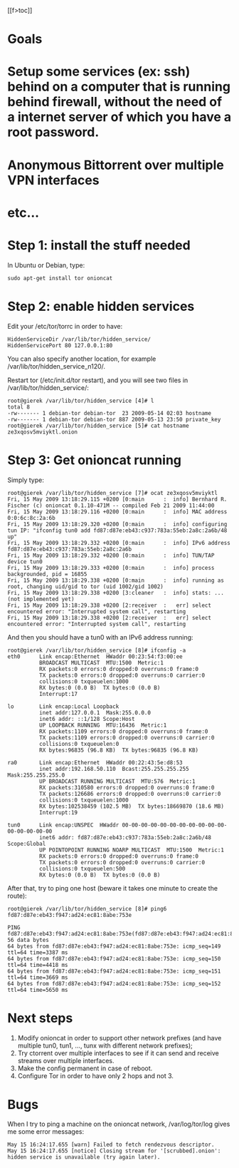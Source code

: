 [[f>toc]]

# Goals


# Setup some services (ex: ssh) behind on a computer that is running behind firewall, without the need of a internet server of which you have a root password.
# Anonymous Bittorrent over multiple VPN interfaces
# etc...

# Step 1: install the stuff needed


In Ubuntu or Debian, type:


    sudo apt-get install tor onioncat


# Step 2: enable hidden services


Edit your /etc/tor/torrc in order to have:


    HiddenServiceDir /var/lib/tor/hidden_service/
    HiddenServicePort 80 127.0.0.1:80


You can also specify another location, for example /var/lib/tor/hidden_service_n120/.

Restart tor (/etc/init.d/tor restart), and you will see two files in /var/lib/tor/hidden_service/:


    root@gierek /var/lib/tor/hidden_service [4]# l
    total 8
    -rw------- 1 debian-tor debian-tor  23 2009-05-14 02:03 hostname
    -rw------- 1 debian-tor debian-tor 887 2009-05-13 23:50 private_key
    root@gierek /var/lib/tor/hidden_service [5]# cat hostname 
    ze3xqosv5mviyktl.onion


# Step 3: Get onioncat running


Simply type:


    root@gierek /var/lib/tor/hidden_service [7]# ocat ze3xqosv5mviyktl
    Fri, 15 May 2009 13:18:29.115 +0200 [0:main      :  info] Bernhard R. Fischer (c) onioncat 0.1.10-471M -- compiled Feb 21 2009 11:44:00
    Fri, 15 May 2009 13:18:29.116 +0200 [0:main      :  info] MAC address 0:0:6c:8c:2a:6b
    Fri, 15 May 2009 13:18:29.320 +0200 [0:main      :  info] configuring tun IP: "ifconfig tun0 add fd87:d87e:eb43:c937:783a:55eb:2a8c:2a6b/48 up"
    Fri, 15 May 2009 13:18:29.332 +0200 [0:main      :  info] IPv6 address fd87:d87e:eb43:c937:783a:55eb:2a8c:2a6b
    Fri, 15 May 2009 13:18:29.332 +0200 [0:main      :  info] TUN/TAP device tun0
    Fri, 15 May 2009 13:18:29.333 +0200 [0:main      :  info] process backgrounded, pid = 16855
    Fri, 15 May 2009 13:18:29.338 +0200 [0:main      :  info] running as root, changing uid/gid to tor (uid 1002/gid 1002)
    Fri, 15 May 2009 13:18:29.338 +0200 [3:cleaner   :  info] stats: ... (not implemented yet)
    Fri, 15 May 2009 13:18:29.338 +0200 [2:receiver  :   err] select encountered error: "Interrupted system call", restarting
    Fri, 15 May 2009 13:18:29.338 +0200 [2:receiver  :   err] select encountered error: "Interrupted system call", restarting


And then you should have a tun0 with an IPv6 address running:


    root@gierek /var/lib/tor/hidden_service [8]# ifconfig -a
    eth0      Link encap:Ethernet  HWaddr 00:23:54:f3:00:ee  
              BROADCAST MULTICAST  MTU:1500  Metric:1
              RX packets:0 errors:0 dropped:0 overruns:0 frame:0
              TX packets:0 errors:0 dropped:0 overruns:0 carrier:0
              collisions:0 txqueuelen:1000 
              RX bytes:0 (0.0 B)  TX bytes:0 (0.0 B)
              Interrupt:17 
    
    lo        Link encap:Local Loopback  
              inet addr:127.0.0.1  Mask:255.0.0.0
              inet6 addr: ::1/128 Scope:Host
              UP LOOPBACK RUNNING  MTU:16436  Metric:1
              RX packets:1109 errors:0 dropped:0 overruns:0 frame:0
              TX packets:1109 errors:0 dropped:0 overruns:0 carrier:0
              collisions:0 txqueuelen:0 
              RX bytes:96835 (96.8 KB)  TX bytes:96835 (96.8 KB)
    
    ra0       Link encap:Ethernet  HWaddr 00:22:43:5e:d8:53  
              inet addr:192.168.50.110  Bcast:255.255.255.255  Mask:255.255.255.0
              UP BROADCAST RUNNING MULTICAST  MTU:576  Metric:1
              RX packets:310580 errors:0 dropped:0 overruns:0 frame:0
              TX packets:126686 errors:0 dropped:0 overruns:0 carrier:0
              collisions:0 txqueuelen:1000 
              RX bytes:102538459 (102.5 MB)  TX bytes:18669870 (18.6 MB)
              Interrupt:19 
    
    tun0      Link encap:UNSPEC  HWaddr 00-00-00-00-00-00-00-00-00-00-00-00-00-00-00-00  
              inet6 addr: fd87:d87e:eb43:c937:783a:55eb:2a8c:2a6b/48 Scope:Global
              UP POINTOPOINT RUNNING NOARP MULTICAST  MTU:1500  Metric:1
              RX packets:0 errors:0 dropped:0 overruns:0 frame:0
              TX packets:0 errors:0 dropped:0 overruns:0 carrier:0
              collisions:0 txqueuelen:500 
              RX bytes:0 (0.0 B)  TX bytes:0 (0.0 B)


After that, try to ping one host (beware it takes one minute to create the route):


    root@gierek /var/lib/tor/hidden_service [8]# ping6 fd87:d87e:eb43:f947:ad24:ec81:8abe:753e
    
    PING fd87:d87e:eb43:f947:ad24:ec81:8abe:753e(fd87:d87e:eb43:f947:ad24:ec81:8abe:753e) 56 data bytes
    64 bytes from fd87:d87e:eb43:f947:ad24:ec81:8abe:753e: icmp_seq=149 ttl=64 time=3387 ms
    64 bytes from fd87:d87e:eb43:f947:ad24:ec81:8abe:753e: icmp_seq=150 ttl=64 time=4418 ms
    64 bytes from fd87:d87e:eb43:f947:ad24:ec81:8abe:753e: icmp_seq=151 ttl=64 time=3669 ms
    64 bytes from fd87:d87e:eb43:f947:ad24:ec81:8abe:753e: icmp_seq=152 ttl=64 time=5650 ms


# Next steps


1. Modify onioncat in order to support other network prefixes (and have multiple tun0, tun1, ..., tunx with different network prefixes);
2. Try ctorrent over multiple interfaces to see if it can send and receive streams over multiple interfaces.
3. Make the config permanent in case of reboot.
4. Configure Tor in order to have only 2 hops and not 3.

# Bugs


When I try to ping a machine on the onioncat network, /var/log/tor/log gives me some error messages:


    May 15 16:24:17.655 [warn] Failed to fetch rendezvous descriptor.
    May 15 16:24:17.655 [notice] Closing stream for '[scrubbed].onion': hidden service is unavailable (try again later).
